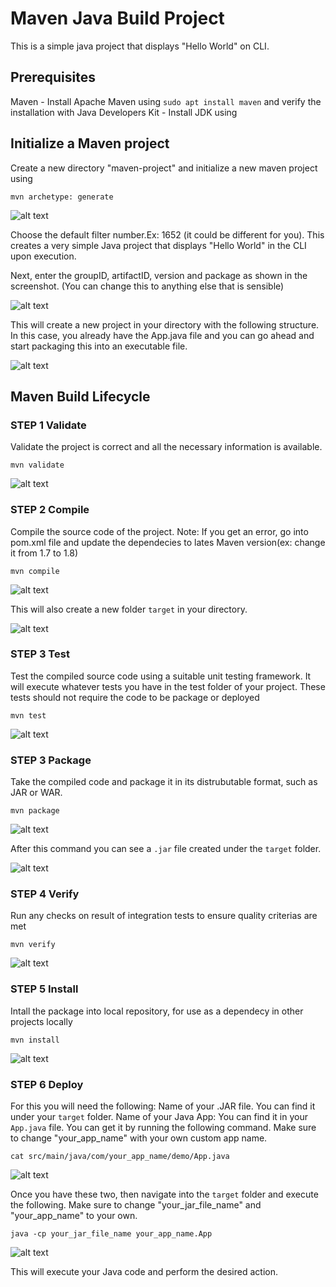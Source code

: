 # Maven Java Build Project

This is a simple java project that displays "Hello World" on CLI.

## Prerequisites
Maven - Install Apache Maven using ```sudo apt install maven``` and verify the installation with 
Java Developers Kit - Install JDK using 

## Initialize a Maven project
Create a new directory "maven-project" and initialize a new maven project using 

```mvn archetype: generate```

![alt text](https://github.com/jaysohal/Maven-Java-Project/blob/main/images/initialize.png)

Choose the default filter number.Ex: 1652 (it could be different for you). This creates a very simple Java project that displays "Hello World" in the CLI upon execution.

Next, enter the groupID, artifactID, version and package as shown in the screenshot. (You can change this to anything else that is sensible)

![alt text](https://github.com/jaysohal/Maven-Java-Project/blob/main/images/initialize1.png)

This will create a new project in your directory with the following structure. In this case, you already have the App.java file and you can go ahead and start packaging this into an executable file. 

![alt text](https://github.com/jaysohal/Maven-Java-Project/blob/main/images/initialize2.png)

## Maven Build Lifecycle

### STEP 1 Validate
Validate the project is correct and all the necessary information is available. 

```mvn validate```

![alt text](https://github.com/jaysohal/Maven-Java-Project/blob/main/images/validatecompile.png)


### STEP 2 Compile
Compile the source code of the project. Note: If you get an error, go into pom.xml file and update the dependecies to lates Maven version(ex: change it from 1.7 to 1.8)


```mvn compile```

![alt text](https://github.com/jaysohal/Maven-Java-Project/blob/main/images/validatecompile.png)

This will also create a new folder ```target``` in your directory. 

![alt text](https://github.com/jaysohal/Maven-Java-Project/blob/main/images/target.png)


### STEP 3 Test
Test the compiled source code using a suitable unit testing framework. It will execute whatever tests you have in the test folder of your project. These tests should not require the code to be package or deployed

```mvn test```

![alt text](https://github.com/jaysohal/Maven-Java-Project/blob/main/images/test.png)


### STEP 3 Package
Take the compiled code and package it in its distrubutable format, such as JAR or WAR. 

```mvn package```

![alt text](https://github.com/jaysohal/Maven-Java-Project/blob/main/images/package.png)

After this command you can see a ```.jar``` file created under the ```target``` folder. 

![alt text](https://github.com/jaysohal/Maven-Java-Project/blob/main/images/jarfile.png)

### STEP 4 Verify
Run any checks on result of integration tests to ensure quality criterias are met

```mvn verify```

![alt text](https://github.com/jaysohal/Maven-Java-Project/blob/main/images/verify.png)


### STEP 5 Install
Intall the package into local repository, for use as a dependecy in other projects locally

```mvn install```

![alt text](https://github.com/jaysohal/Maven-Java-Project/blob/main/images/install.png)

### STEP 6 Deploy
For this you will need the following: 
Name of your .JAR file. You can find it under your ```target``` folder. 
Name of your Java App: You can find it in your ```App.java``` file. You can get it by running the following command. Make sure to change "your_app_name" with your own custom app name. 

```cat src/main/java/com/your_app_name/demo/App.java```

![alt text](https://github.com/jaysohal/Maven-Java-Project/blob/main/images/appname.png)

Once you have these two, then navigate into the ```target``` folder and execute the following. Make sure to change "your_jar_file_name" and "your_app_name" to your own.

```java -cp your_jar_file_name your_app_name.App```

![alt text](https://github.com/jaysohal/Maven-Java-Project/blob/main/images/deploy.png)



This will execute your Java code and perform the desired action. 





 






